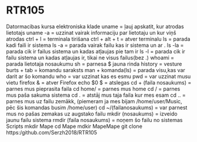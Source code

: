 # RTR105
Datormacibas kursa elektroniska klade
uname = ļauj apskatit, kur atrodas lietotajs
uname -a = uzzinat vairak informaciju par lietotaju un kur viņš atrodas
ctrl + l = terminala tirišana
ctrl + alt + t = atver terminalu
ls = parada kadi faili ir sistema
ls -a = parada vairak failu kas ir sistema un ar .
ls -la = parada cik ir failus sistema un kadas atļaujas pie tam ir 
ls -l = parada cik ir failu sistema un kadas atļaujas ir, tikai ne visus failus(bez .)
whoami = parada lietotaja nosaukumu
sh = parnesa $ jauna rinda
history = vesture
burts + tab = komandu saraksts
man + komanda(ls) = parada visu,kas var darit ar šo komandu
who = var uzzinat kas es esmu
pwd = var uzzinat musu vietu
firefox & = atver Firefox
echo $0
$ = atslegas
cd + (faila nosaukums) = parnes mus pieprasita faila
cd home/ = parnes mus home 
cd / = parnes mus paša sakuma sistema
cd . = atstāj mus taja faila kur mes esam
cd .. = parnes mus uz failu zemākk, (piemeram ja mes bijam /home/user/Music, pēc šis komandas busim /home/user)
cd ~/(failanosaukums) = var parnest mus no pašas zemakas uz augstako failu
mkdir (nosaukums) = izveido jaunu failu sistema
rmdir (faila nosaukums) = noņem šo failu no sistemas
Scripts
mkdir Mape
cd Mape
 mdkir MapeMape
 git clone https:/github.com/Serzh2018/RTR105 
